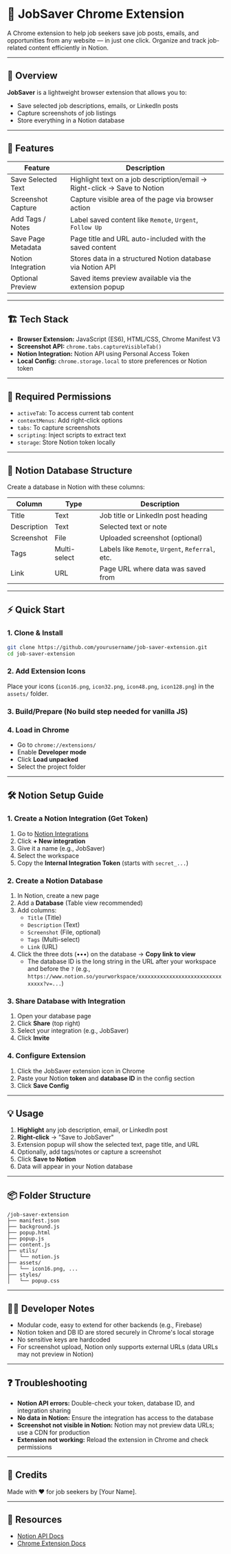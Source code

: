 # 🚀 JobSaver Chrome Extension

A Chrome extension to help job seekers save job posts, emails, and opportunities from any website — in just one click. Organize and track job-related content efficiently in Notion.

---

## 📌 Overview

**JobSaver** is a lightweight browser extension that allows you to:
- Save selected job descriptions, emails, or LinkedIn posts
- Capture screenshots of job listings
- Store everything in a Notion database

---

## 🧩 Features

| Feature            | Description                                                              |
| ------------------ | ------------------------------------------------------------------------ |
| Save Selected Text | Highlight text on a job description/email → Right-click → Save to Notion |
| Screenshot Capture | Capture visible area of the page via browser action                      |
| Add Tags / Notes   | Label saved content like `Remote`, `Urgent`, `Follow Up`                 |
| Save Page Metadata | Page title and URL auto-included with the saved content                  |
| Notion Integration | Stores data in a structured Notion database via Notion API               |
| Optional Preview   | Saved items preview available via the extension popup                    |

---

## 🏗️ Tech Stack

- **Browser Extension:** JavaScript (ES6), HTML/CSS, Chrome Manifest V3
- **Screenshot API:** `chrome.tabs.captureVisibleTab()`
- **Notion Integration:** Notion API using Personal Access Token
- **Local Config:** `chrome.storage.local` to store preferences or Notion token

---

## 🔐 Required Permissions

- `activeTab`: To access current tab content
- `contextMenus`: Add right-click options
- `tabs`: To capture screenshots
- `scripting`: Inject scripts to extract text
- `storage`: Store Notion token locally

---

## 📝 Notion Database Structure

Create a database in Notion with these columns:

| Column      | Type         | Description                                      |
| ----------- | ------------ | ------------------------------------------------ |
| Title       | Text         | Job title or LinkedIn post heading               |
| Description | Text         | Selected text or note                            |
| Screenshot  | File         | Uploaded screenshot (optional)                   |
| Tags        | Multi-select | Labels like `Remote`, `Urgent`, `Referral`, etc. |
| Link        | URL          | Page URL where data was saved from               |

---

## ⚡ Quick Start

### 1. Clone & Install
```bash
git clone https://github.com/yourusername/job-saver-extension.git
cd job-saver-extension
```

### 2. Add Extension Icons
Place your icons (`icon16.png`, `icon32.png`, `icon48.png`, `icon128.png`) in the `assets/` folder.

### 3. Build/Prepare (No build step needed for vanilla JS)

### 4. Load in Chrome
- Go to `chrome://extensions/`
- Enable **Developer mode**
- Click **Load unpacked**
- Select the project folder

---

## 🛠️ Notion Setup Guide

### 1. Create a Notion Integration (Get Token)
1. Go to [Notion Integrations](https://www.notion.so/my-integrations)
2. Click **+ New integration**
3. Give it a name (e.g., JobSaver)
4. Select the workspace
5. Copy the **Internal Integration Token** (starts with `secret_...`)

### 2. Create a Notion Database
1. In Notion, create a new page
2. Add a **Database** (Table view recommended)
3. Add columns:
   - `Title` (Title)
   - `Description` (Text)
   - `Screenshot` (File, optional)
   - `Tags` (Multi-select)
   - `Link` (URL)
4. Click the three dots (•••) on the database → **Copy link to view**
   - The database ID is the long string in the URL after your workspace and before the `?` (e.g., `https://www.notion.so/yourworkspace/xxxxxxxxxxxxxxxxxxxxxxxxxxxxxxxx?v=...`)

### 3. Share Database with Integration
1. Open your database page
2. Click **Share** (top right)
3. Select your integration (e.g., JobSaver)
4. Click **Invite**

### 4. Configure Extension
1. Click the JobSaver extension icon in Chrome
2. Paste your Notion **token** and **database ID** in the config section
3. Click **Save Config**

---

## 💡 Usage

1. **Highlight** any job description, email, or LinkedIn post
2. **Right-click** → "Save to JobSaver"
3. Extension popup will show the selected text, page title, and URL
4. Optionally, add tags/notes or capture a screenshot
5. Click **Save to Notion**
6. Data will appear in your Notion database

---

## 📦 Folder Structure

```
/job-saver-extension
├── manifest.json
├── background.js
├── popup.html
├── popup.js
├── content.js
├── utils/
│   └── notion.js
├── assets/
│   └── icon16.png, ...
├── styles/
│   └── popup.css
```

---

## 🧑‍💻 Developer Notes
- Modular code, easy to extend for other backends (e.g., Firebase)
- Notion token and DB ID are stored securely in Chrome's local storage
- No sensitive keys are hardcoded
- For screenshot upload, Notion only supports external URLs (data URLs may not preview in Notion)

---

## ❓ Troubleshooting
- **Notion API errors:** Double-check your token, database ID, and integration sharing
- **No data in Notion:** Ensure the integration has access to the database
- **Screenshot not visible in Notion:** Notion may not preview data URLs; use a CDN for production
- **Extension not working:** Reload the extension in Chrome and check permissions

---

## 🙌 Credits
Made with ❤️ for job seekers by [Your Name].

---

## 🔗 Resources
- [Notion API Docs](https://developers.notion.com)
- [Chrome Extension Docs](https://developer.chrome.com/docs/extensions/) 